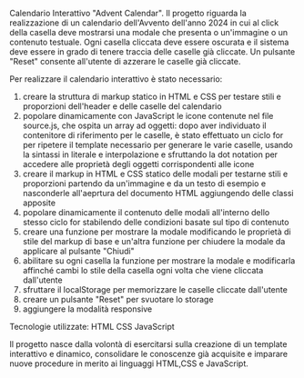 Calendario Interattivo "Advent Calendar". Il progetto riguarda la realizzazione di un calendario dell'Avvento dell'anno 2024 in cui al click della casella deve mostrarsi una modale che presenta o un'immagine o un contenuto testuale. 
Ogni casella cliccata deve essere oscurata e il sistema deve essere in grado di tenere traccia delle caselle già cliccate. Un pulsante "Reset" consente all'utente di azzerare le caselle già cliccate. 

Per realizzare il calendario interattivo è stato necessario:
1) creare la struttura di markup statico in HTML e CSS per testare stili e proporzioni dell'header e delle caselle del calendario
2) popolare dinamicamente con JavaScript le icone contenute nel file source.js, che ospita un array ad oggetti: dopo aver individuato il contenitore di riferimento per le caselle, è stato effettuato un ciclo for per ripetere il template necessario
   per generare le varie caselle, usando la sintassi in literale e interpolazione e sfruttando la dot notation per accedere alle proprietà degli oggetti corrispondenti alle icone
3) creare il markup in HTML e CSS statico delle modali per testarne stili e proporzioni partendo da un'immagine e da un testo di esempio e nasconderle all'aeprtura del documento HTML aggiungendo delle classi apposite
5) popolare dinamicamente il contenuto delle modali all'interno dello stesso ciclo for stabilendo delle condizioni basate sul tipo di contenuto
6) creare una funzione per mostrare la modale modificando le proprietà di stile del markup di base e un'altra funzione per chiudere la modale da applicare al pulsante "Chiudi"
7) abilitare su ogni casella la funzione per mostrare la modale e modificarla affinché cambi lo stile della casella ogni volta che viene cliccata dall'utente
8) sfruttare il localStorage per memorizzare le caselle cliccate dall'utente
9) creare un pulsante "Reset" per svuotare lo storage
10) aggiungere la modalità responsive

Tecnologie utilizzate:
HTML
CSS
JavaScript

Il progetto nasce dalla volontà di esercitarsi sulla creazione di un template interattivo e dinamico, consolidare le conoscenze già acquisite e imparare nuove procedure in merito ai linguaggi HTML,CSS e JavaScript. 
